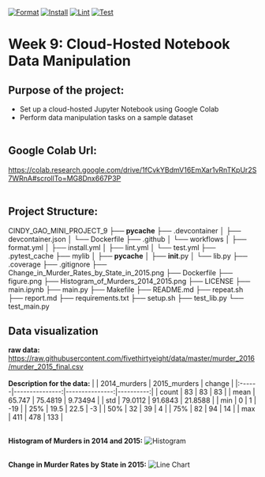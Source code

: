 [![Format](https://github.com/nogibjj/Cindy_Gao_mini_project_9/actions/workflows/format.yml/badge.svg)](https://github.com/nogibjj/Cindy_Gao_mini_project_9/actions/workflows/format.yml)
[![Install](https://github.com/nogibjj/Cindy_Gao_mini_project_9/actions/workflows/install.yml/badge.svg)](https://github.com/nogibjj/Cindy_Gao_mini_project_9/actions/workflows/install.yml)
[![Lint](https://github.com/nogibjj/Cindy_Gao_mini_project_9/actions/workflows/lint.yml/badge.svg)](https://github.com/nogibjj/Cindy_Gao_mini_project_9/actions/workflows/lint.yml)
[![Test](https://github.com/nogibjj/Cindy_Gao_mini_project_9/actions/workflows/test.yml/badge.svg)](https://github.com/nogibjj/Cindy_Gao_mini_project_9/actions/workflows/test.yml)

# Week 9: Cloud-Hosted Notebook Data Manipulation
## Purpose of the project:
* Set up a cloud-hosted Jupyter Notebook using Google Colab
* Perform data manipulation tasks on a sample dataset <br><br>
## Google Colab Url:
https://colab.research.google.com/drive/1fCvkYBdmV16EmXar1vRnTKpUr2S7WRnA#scrollTo=MG8Dnx667P3P <br><br>

## Project Structure:
CINDY_GAO_MINI_PROJECT_9
├── __pycache__
├── .devcontainer
│   ├── devcontainer.json
│   └── Dockerfile
├── .github
│   └── workflows
│       ├── format.yml
│       ├── install.yml
│       ├── lint.yml
│       └── test.yml
├── .pytest_cache
├── mylib
│   ├── __pycache__
│   ├── __init__.py
│   └── lib.py
├── .coverage
├── .gitignore
├── Change_in_Murder_Rates_by_State_in_2015.png
├── Dockerfile
├── figure.png
├── Histogram_of_Murders_2014_2015.png
├── LICENSE
├── main.ipynb
├── main.py
├── Makefile
├── README.md
├── repeat.sh
├── report.md
├── requirements.txt
├── setup.sh
├── test_lib.py
└── test_main.py


## Data visualization
__raw data:__ https://raw.githubusercontent.com/fivethirtyeight/data/master/murder_2016/murder_2015_final.csv <br><br>
__Description for the data:__
|       |   2014_murders |   2015_murders |    change |
|:------|---------------:|---------------:|----------:|
| count |        83      |        83      |  83       |
| mean  |        65.747  |        75.4819 |   9.73494 |
| std   |        79.0112 |        91.6843 |  21.8588  |
| min   |         0      |         1      | -19       |
| 25%   |        19.5    |        22.5    |  -3       |
| 50%   |        32      |        39      |   4       |
| 75%   |        82      |        94      |  14       |
| max   |       411      |       478      | 133       |<br><br>


__Histogram of Murders in 2014 and 2015:__
![Histogram](Histogram_of_Murders_2014_2015.png)<br><br>

__Change in Murder Rates by State in 2015:__
![Line Chart](Change_in_Murder_Rates_by_State_in_2015.png)








